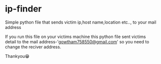 # ip-finder
Simple python file that sends victim ip,host name,location etc.., to your mail address

If you run this file on your victims machine this python file sent victims detail to the mail address-'gowtham758550@gmail.com' so you need to change the reciver address.

Thankyou😁



